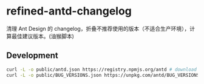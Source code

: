 # refined-antd-changelog

清理 Ant Design 的 changelog，折叠不推荐使用的版本（不适合生产环境），计算最佳建议版本。(油猴脚本)

## Development

```bash
curl -L -o public/antd.json https://registry.npmjs.org/antd # download antd.json
curl -L -o public/BUG_VERSIONS.json https://unpkg.com/antd/BUG_VERSIONS.json # download bug_versions.json
```
